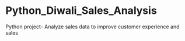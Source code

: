 # Python_Diwali_Sales_Analysis
Python project- Analyze  sales data to improve customer experience and sales



